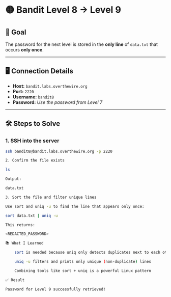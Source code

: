 # 🟡 Bandit Level 8 → Level 9

## 🧠 Goal

The password for the next level is stored in the **only line** of `data.txt` that occurs **only once**.

---

## 🖥️ Connection Details

- **Host:** `bandit.labs.overthewire.org`
- **Port:** `2220`
- **Username:** `bandit8`
- **Password:** _Use the password from Level 7_

---

## 🛠️ Steps to Solve

### 1. SSH into the server

```bash
ssh bandit8@bandit.labs.overthewire.org -p 2220

2. Confirm the file exists

ls

Output:

data.txt

3. Sort the file and filter unique lines

Use sort and uniq -u to find the line that appears only once:

sort data.txt | uniq -u

This returns:

<REDACTED_PASSWORD>

📚 What I Learned

    sort is needed because uniq only detects duplicates next to each other

    uniq -u filters and prints only unique (non-duplicate) lines

    Combining tools like sort + uniq is a powerful Linux pattern

✅ Result

Password for Level 9 successfully retrieved!
